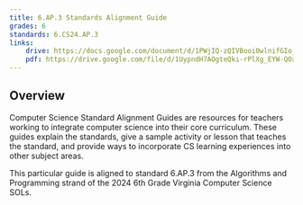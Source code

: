 ```yaml
---
title: 6.AP.3 Standards Alignment Guide
grades: 6
standards: 6.CS24.AP.3
links:
    drive: https://docs.google.com/document/d/1PWjIQ-zQIVBooi0wlnifGIo_JUmq1N6EwTwsEBQ_mzM/edit?usp=drive_link
    pdf: https://drive.google.com/file/d/1UypndH7AOgteQki-rPlXg_EYW-QOx_Za/view?usp=drive_link
---
```


## Overview

Computer Science Standard Alignment Guides are resources for teachers working to integrate computer science into their core curriculum. These guides explain the standards, give a sample activity or lesson that teaches the standard, and provide ways to incorporate CS learning experiences into other subject areas. 

This particular guide is aligned to standard 6.AP.3 from the Algorithms and Programming strand of the 2024 6th Grade Virginia Computer Science SOLs.